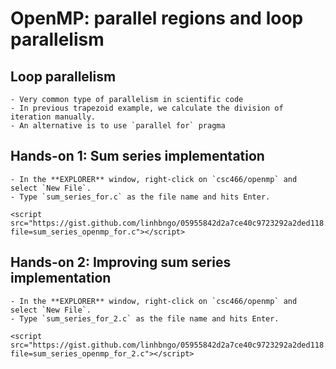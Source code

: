 # OpenMP: parallel regions and loop parallelism

## Loop parallelism
```{dropdown}
- Very common type of parallelism in scientific code     
- In previous trapezoid example, we calculate the division of iteration manually.  
- An alternative is to use `parallel for` pragma 
```


## Hands-on 1: Sum series implementation
```{dropdown}
- In the **EXPLORER** window, right-click on `csc466/openmp` and select `New File`.
- Type `sum_series_for.c` as the file name and hits Enter. 

<script src="https://gist.github.com/linhbngo/05955842d2a7ce40c9723292a2ded118.js?file=sum_series_openmp_for.c"></script> 

```

## Hands-on 2: Improving sum series implementation
```{dropdown}
- In the **EXPLORER** window, right-click on `csc466/openmp` and select `New File`.
- Type `sum_series_for_2.c` as the file name and hits Enter. 

<script src="https://gist.github.com/linhbngo/05955842d2a7ce40c9723292a2ded118.js?file=sum_series_openmp_for_2.c"></script> 

```





